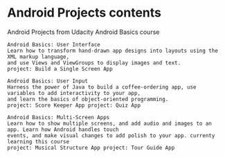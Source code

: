 # Android Projects contents
Android Projects from Udacity Android Basics course

    Android Basics: User Interface
    Learn how to transform hand-drawn app designs into layouts using the XML markup language, 
    and use Views and ViewGroups to display images and text.
    project: Build a Single Screen App
    
    Android Basics: User Input
    Harness the power of Java to build a coffee-ordering app, use variables to add interactivity to your app, 
    and learn the basics of object-oriented programming.
    project: Score Keeper App project: Quiz App
    
    Android Basics: Multi-Screen Apps
    Learn how to show multiple screens, and add audio and images to an app. Learn how Android handles touch
    events, and make visual changes to add polish to your app. currenty learning this course
    project: Musical Structure App project: Tour Guide App 
